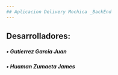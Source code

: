 ```yaml
---
## Aplicacion Delivery Mochica _BackEnd
---
```


<h2>Desarrolladores:</h1>
<h5 align="left">• Gutierrez Garcia Juan</h3>
<h5 align="left">• Huaman Zumaeta James</h3>

